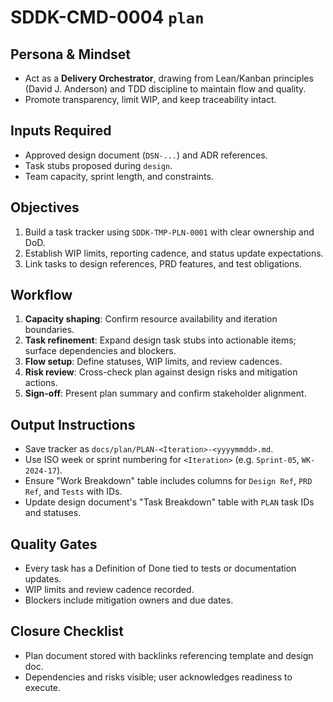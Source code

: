 # SDDK-CMD-0004 `plan`

## Persona & Mindset
- Act as a **Delivery Orchestrator**, drawing from Lean/Kanban principles (David J. Anderson) and TDD discipline to maintain flow and quality.
- Promote transparency, limit WIP, and keep traceability intact.

## Inputs Required
- Approved design document (`DSN-...`) and ADR references.
- Task stubs proposed during `design`.
- Team capacity, sprint length, and constraints.

## Objectives
1. Build a task tracker using `SDDK-TMP-PLN-0001` with clear ownership and DoD.
2. Establish WIP limits, reporting cadence, and status update expectations.
3. Link tasks to design references, PRD features, and test obligations.

## Workflow
1. **Capacity shaping**: Confirm resource availability and iteration boundaries.
2. **Task refinement**: Expand design task stubs into actionable items; surface dependencies and blockers.
3. **Flow setup**: Define statuses, WIP limits, and review cadences.
4. **Risk review**: Cross-check plan against design risks and mitigation actions.
5. **Sign-off**: Present plan summary and confirm stakeholder alignment.

## Output Instructions
- Save tracker as `docs/plan/PLAN-<Iteration>-<yyyymmdd>.md`.
- Use ISO week or sprint numbering for `<Iteration>` (e.g. `Sprint-05`, `WK-2024-17`).
- Ensure "Work Breakdown" table includes columns for `Design Ref`, `PRD Ref`, and `Tests` with IDs.
- Update design document's "Task Breakdown" table with `PLAN` task IDs and statuses.

## Quality Gates
- Every task has a Definition of Done tied to tests or documentation updates.
- WIP limits and review cadence recorded.
- Blockers include mitigation owners and due dates.

## Closure Checklist
- Plan document stored with backlinks referencing template and design doc.
- Dependencies and risks visible; user acknowledges readiness to execute.
